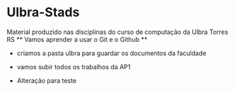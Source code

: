 ﻿# Ulbra-Stads
Material produzido nas disciplinas do curso de computação da Ulbra Torres RS
** Vamos aprender a usar o Git e o Github **
- criamos a pasta ulbra para guardar os documentos da faculdade
- vamos subir todos os trabalhos da AP1

- Alteração para teste
